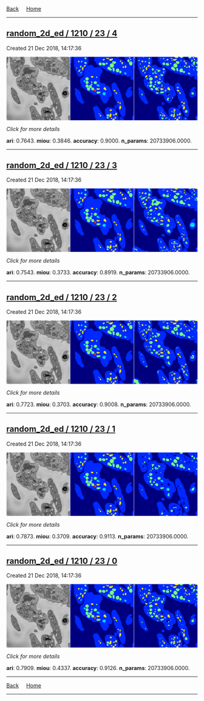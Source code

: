 
[Back](..)&nbsp;&nbsp;&nbsp;&nbsp;&nbsp;[Home](https://leapmanlab.github.io/snapshots)

---

<div class="summary"><a href="4"><h2>random_2d_ed / 1210 / 23 / 4</h2></a><p>Created 21 Dec 2018, 14:17:36
</p><a href="4"><img src="4/media/summary.png" align="center"></a><p>
<i>Click for more details</i>
</p></div>

**ari**: 0.7643. **miou**: 0.3846. **accuracy**: 0.9000. **n_params**: 20733906.0000. 

---

<div class="summary"><a href="3"><h2>random_2d_ed / 1210 / 23 / 3</h2></a><p>Created 21 Dec 2018, 14:17:36
</p><a href="3"><img src="3/media/summary.png" align="center"></a><p>
<i>Click for more details</i>
</p></div>

**ari**: 0.7543. **miou**: 0.3733. **accuracy**: 0.8919. **n_params**: 20733906.0000. 

---

<div class="summary"><a href="2"><h2>random_2d_ed / 1210 / 23 / 2</h2></a><p>Created 21 Dec 2018, 14:17:36
</p><a href="2"><img src="2/media/summary.png" align="center"></a><p>
<i>Click for more details</i>
</p></div>

**ari**: 0.7723. **miou**: 0.3703. **accuracy**: 0.9008. **n_params**: 20733906.0000. 

---

<div class="summary"><a href="1"><h2>random_2d_ed / 1210 / 23 / 1</h2></a><p>Created 21 Dec 2018, 14:17:36
</p><a href="1"><img src="1/media/summary.png" align="center"></a><p>
<i>Click for more details</i>
</p></div>

**ari**: 0.7873. **miou**: 0.3709. **accuracy**: 0.9113. **n_params**: 20733906.0000. 

---

<div class="summary"><a href="0"><h2>random_2d_ed / 1210 / 23 / 0</h2></a><p>Created 21 Dec 2018, 14:17:36
</p><a href="0"><img src="0/media/summary.png" align="center"></a><p>
<i>Click for more details</i>
</p></div>

**ari**: 0.7909. **miou**: 0.4337. **accuracy**: 0.9126. **n_params**: 20733906.0000. 

---

[Back](..)&nbsp;&nbsp;&nbsp;&nbsp;&nbsp;[Home](https://leapmanlab.github.io/snapshots)

---